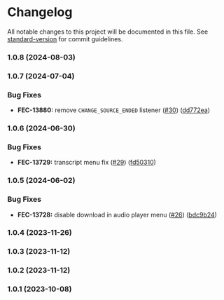 # Changelog

All notable changes to this project will be documented in this file. See [standard-version](https://github.com/conventional-changelog/standard-version) for commit guidelines.

### 1.0.8 (2024-08-03)

### 1.0.7 (2024-07-04)


### Bug Fixes

* **FEC-13880:** remove `CHANGE_SOURCE_ENDED` listener ([#30](https://github.com/kaltura/playkit-js-audio-player/issues/30)) ([dd772ea](https://github.com/kaltura/playkit-js-audio-player/commit/dd772ea5c57977a728929d8bf4c808cd1de34942))

### 1.0.6 (2024-06-30)


### Bug Fixes

* **FEC-13729:** transcript menu fix ([#29](https://github.com/kaltura/playkit-js-audio-player/issues/29)) ([fd50310](https://github.com/kaltura/playkit-js-audio-player/commit/fd50310a4de7d29e2d61dc8f2ccaa340493a3da5))

### 1.0.5 (2024-06-02)


### Bug Fixes

* **FEC-13728:** disable download in audio player menu ([#26](https://github.com/kaltura/playkit-js-audio-player/issues/26)) ([bdc9b24](https://github.com/kaltura/playkit-js-audio-player/commit/bdc9b24a4a0631c295b0792634fa448587c5703b))

### 1.0.4 (2023-11-26)

### 1.0.3 (2023-11-12)

### 1.0.2 (2023-11-12)

### 1.0.1 (2023-10-08)

